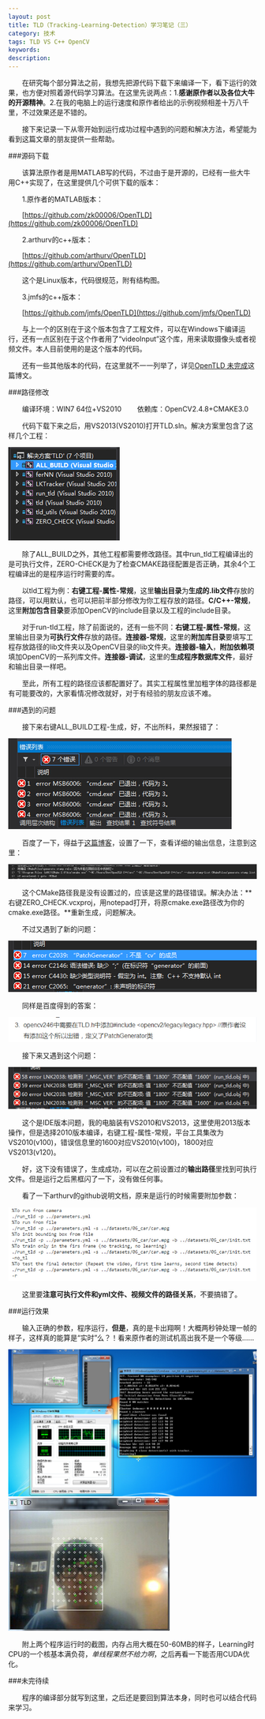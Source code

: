 ```yaml
---
layout: post
title: TLD（Tracking-Learning-Detection）学习笔记（三）
category: 技术
tags: TLD VS C++ OpenCV
keywords: 
description: 
---
```


&emsp;&emsp;在研究每个部分算法之前，我想先把源代码下载下来编译一下，看下运行的效果，也方便对照着源代码学习算法。在这里先说两点：1.**感谢原作者以及各位大牛的开源精神**。2.在我的电脑上的运行速度和原作者给出的示例视频相差十万八千里，不过效果还是不错的。

&emsp;&emsp;接下来记录一下从零开始到运行成功过程中遇到的问题和解决方法，希望能为看到这篇文章的朋友提供一些帮助。

###源码下载

&emsp;&emsp;该算法原作者是用MATLAB写的代码，不过由于是开源的，已经有一些大牛用C++实现了，在这里提供几个可供下载的版本：

&emsp;&emsp;1.原作者的MATLAB版本：

&emsp;&emsp;[https://github.com/zk00006/OpenTLD](https://github.com/zk00006/OpenTLD)

&emsp;&emsp;2.arthurv的c++版本：

&emsp;&emsp;[https://github.com/arthurv/OpenTLD](https://github.com/arthurv/OpenTLD)

&emsp;&emsp;这个是Linux版本，代码很规范，附有结构图。

&emsp;&emsp;3.jmfs的c++版本：

&emsp;&emsp;[https://github.com/jmfs/OpenTLD](https://github.com/jmfs/OpenTLD)

&emsp;&emsp;与上一个的区别在于这个版本包含了工程文件，可以在Windows下编译运行，还有一点区别在于这个作者用了“videoInput”这个库，用来读取摄像头或者视频文件。本人目前使用的是这个版本的代码。

&emsp;&emsp;还有一些其他版本的代码，在这里就不一一列举了，详见[OpenTLD 未完成](http://blog.csdn.net/windtalkersm/article/details/8018980)这篇博文。

###路径修改

&emsp;&emsp;编译环境：WIN7 64位+VS2010
&emsp;&emsp;依赖库：OpenCV2.4.8+CMAKE3.0

&emsp;&emsp;代码下载下来之后，用VS2013(VS2010)打开TLD.sln。解决方案里包含了这样几个工程：

![](/public/img/TLD/3-1.jpg)

&emsp;&emsp;除了ALL_BUILD之外，其他工程都需要修改路径。其中run_tld工程编译出的是可执行文件，ZERO-CHECK是为了检查CMAKE路径配置是否正确，其余4个工程编译出的是程序运行时需要的库。

&emsp;&emsp;以tld工程为例：**右键工程-属性-常规**，这里**输出目录**为**生成的.lib文件**存放的路径，可以用默认，也可以把前半部分修改为你工程存放的路径。**C/C++-常规**，这里**附加包含目录**要添加OpenCV的include目录以及工程的include目录。

&emsp;&emsp;对于run-tld工程，除了前面说的，还有一些不同：**右键工程-属性-常规**，这里输出目录为**可执行文件**存放的路径。**连接器-常规**，这里的**附加库目录**要填写工程存放路径的lib文件夹以及OpenCV目录的lib文件夹。**连接器-输入**，**附加依赖项**填加OpenCV的一系列库文件。**连接器-调试**，这里的**生成程序数据库文件**，最好和输出目录一样吧。

&emsp;&emsp;至此，所有工程的路径应该都配置好了。其实工程属性里加粗字体的路径都是有可能要改的，大家看情况修改就好，对于有经验的朋友应该不难。

###遇到的问题

&emsp;&emsp;接下来右键ALL_BUILD工程-生成，好，不出所料，果然报错了：

![](/public/img/TLD/3-2.jpg)

&emsp;&emsp;百度了一下，得益于[这篇博客](http://wzy600.blog.163.com/blog/static/1973785832013914103239151/)，设置了一下，查看详细的输出信息，注意到这里：

![](/public/img/TLD/3-3.jpg)

&emsp;&emsp;这个CMake路径我是没有设置过的，应该是这里的路径错误。解决办法：**右键ZERO_CHECK.vcxproj，用notepad打开，将原cmake.exe路径改为你的cmake.exe路径。**重新生成，问题解决。

&emsp;&emsp;不过又遇到了新的问题：

![](/public/img/TLD/3-4.jpg)

&emsp;&emsp;同样是百度得到的答案：

![](/public/img/TLD/3-5.jpg)

&emsp;&emsp;接下来又遇到这个问题：

![](/public/img/TLD/3-6.jpg)

&emsp;&emsp;这个是IDE版本问题，我的电脑装有VS2010和VS2013，这里使用2013版本操作，但是选择2010版本编译，右键工程-属性-常规，平台工具集改为VS2010(v100)，错误信息里的1600对应VS2010(v100)，1800对应VS2013(v120)。

&emsp;&emsp;好，这下没有错误了，生成成功，可以在之前设置过的**输出路径**里找到可执行文件。但是运行之后黑框闪了一下，没有做任何事。

&emsp;&emsp;看了一下arthurv的github说明文档，原来是运行的时候需要附加参数：

![](/public/img/TLD/3-7.jpg)

&emsp;&emsp;这里要**注意可执行文件和yml文件、视频文件的路径关系**，不要搞错了。

###运行效果

&emsp;&emsp;输入正确的参数，程序运行，**但是**，真的是卡出翔啊！大概两秒钟处理一帧的样子，这样真的能算是“实时”么？！看来原作者的测试机高出我不是一个等级……

![](/public/img/TLD/3-8.jpg)
![](/public/img/TLD/3-9.jpg)

&emsp;&emsp;附上两个程序运行时的截图，内存占用大概在50-60MB的样子，Learning时CPU的一个核基本满负荷，*单线程果然不给力啊*，之后再看一下能否用CUDA优化。

###未完待续

&emsp;&emsp;程序的编译部分就写到这里，之后还是要回到算法本身，同时也可以结合代码来学习。